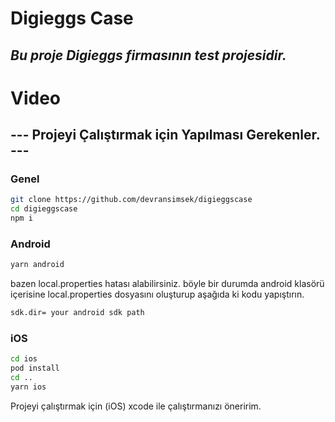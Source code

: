 # Digieggs Case

## _Bu proje Digieggs firmasının test projesidir._

#

# Video

## --- Projeyi Çalıştırmak için Yapılması Gerekenler. ---

### Genel

```sh
git clone https://github.com/devransimsek/digieggscase
cd digieggscase
npm i
```

### Android

```sh
yarn android
```

bazen local.properties hatası alabilirsiniz. böyle bir durumda android klasörü içerisine local.properties dosyasını oluşturup
aşağıda ki kodu yapıştırın.

```sh
sdk.dir= your android sdk path
```

### iOS

```sh
cd ios
pod install
cd ..
yarn ios
```

Projeyi çalıştırmak için (iOS) xcode ile çalıştırmanızı öneririm.
